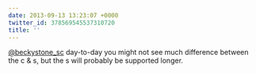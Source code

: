 ```yaml
---
date: 2013-09-13 13:23:07 +0000
twitter_id: 378569545537310720
title: ''
---
```




[@beckystone_sc](https://twitter.com/beckystone_sc) day-to-day you might not see much difference between the c &amp; s, but the s will probably be supported longer.
